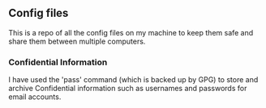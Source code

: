 ## Config files

This is a repo of all the config files on my machine to keep them safe and share them between multiple computers.

### Confidential Information

I have used the 'pass' command (which is backed up by GPG) to store and archive Confidential information such as usernames and passwords for email accounts.
